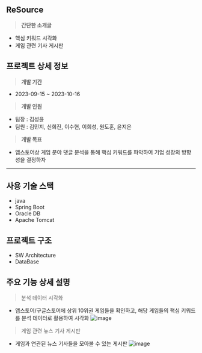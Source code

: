 ## ReSource
> **간단한 소개글**
- 핵심 키워드 시각화
- 게임 관련 기사 게시판

## 프로젝트 상세 정보
> **개발 기간**
- 2023-09-15 ~ 2023-10-16

> **개발 인원**
- 팀장 : 김성윤
- 팀원 : 김민지, 신희진, 이수현, 이희성, 원도훈, 윤지은

> **개발 목표**
- 앱스토어상 게임 분야 댓글 분석을 통해 핵심 키워드를 파악하여 기업 성장의 방향성을 결정하자

<hr>

## 사용 기술 스택
- java
- Spring Boot
- Oracle DB
- Apache Tomcat

## 프로젝트 구조
- SW Architecture
- DataBase

## 주요 기능 상세 설명
> 분석 데이터 시각화
- 앱스토어/구글스토어에 상위 10위권 게임들을 확인하고, 해당 게임들의 핵심 키워드를 분석 데이터로 활용하여 시각화
![image](https://github.com/kimsungyoun/FinalTeamProject/assets/43941157/12d6e83f-5ef5-434f-a9c2-d4a91c1571b8)

> 게임 관련 뉴스 기사 게시판
- 게임과 연관된 뉴스 기사들을 모아볼 수 있는 게시판
![image](https://github.com/kimsungyoun/FinalTeamProject/assets/43941157/c635b353-0c36-4314-be78-0ef6d2f3c560)

